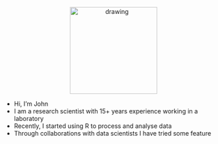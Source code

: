 <p align="center">
<img src="https://focyte.com/wp-content/uploads/2022/08/JFoster_Headshot-1466x2048.jpg" alt="drawing" width="200"/>
</p>

- Hi, I’m John
- I am a research scientist with 15+ years experience working in a laboratory
- Recently, I started using R to process and analyse data
- Through collaborations with data scientists I have tried some feature


<!---
focyte/focyte is a ✨ special ✨ repository because its `README.md` (this file) appears on your GitHub profile.
You can click the Preview link to take a look at your changes.
--->
